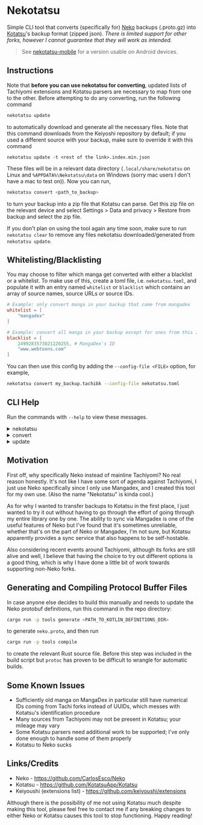 # Nekotatsu
Simple CLI tool that converts (specifically for) [Neko](https://github.com/CarlosEsco/Neko) backups (.proto.gz) into [Kotatsu](https://github.com/KotatsuApp/Kotatsu)'s backup format (zipped json). *There is limited support for other forks, however I cannot guarantee that they will work as intended.*

> See [nekotatsu-mobile](https://github.com/PhantomShift/nekotatsu-mobile) for a version usable on Android devices.

## Instructions
Note that **before you can use nekotatsu for converting**, updated lists of Tachiyomi extensions and Kotatsu parsers are necessary to map from one to the other.
Before attempting to do any converting, run the following command
```bash
nekotatsu update
```
to automatically download and generate all the necessary files. Note that this command downloads from the Keiyoshi repository by default; if you used a different source with your backup, make sure to override it with this command
```
nekotatsu update -t <rest of the link>.index.min.json
```
 These files will be in a relevant data directory (`.local/share/nekotatsu` on Linux and `%APPDATA%\Nekotatsu\data` on Windows (sorry mac users I don't have a mac to test on)). Now you can run,
```bash
nekotatsu convert <path_to_backup>
```
to turn your backup into a zip file that Kotatsu can parse. Get this zip file on the relevant device and select Settings > Data and privacy > Restore from backup and select the zip file.

If you don't plan on using the tool again any time soon, make sure to run `nekotatsu clear` to remove any files nekotatsu downloaded/generated from `nekotatsu update`.

## Whitelisting/Blacklisting

You may choose to filter which manga get converted with either a blacklist or a whitelist.
To make use of this, create a toml file, i.e. `nekotatsu.toml`, and populate it with an entry
named `whitelist` or `blacklist` which contains an array of source names, source URLs or source IDs.

```toml
# Example: only convert manga in your backup that came from mangadex
whitelist = [
    "mangadex"
]
```

```toml
# Example: convert all manga in your backup except for ones from this ID and URL.
blacklist = [
    2499283573021220255, # MangaDex's ID
    "www.webtoons.com"
]
```

You can then use this config by adding the `--config-file <FILE>` option, for example,

```bash
nekotatsu convert my_backup.tachibk --config-file nekotatsu.toml
```

## CLI Help

Run the commands with `--help` to view these messages.

<details>
<summary>nekotatsu</summary>

```
Usage: nekotatsu <COMMAND>

Commands:
  convert  Convert a Neko/Tachiyomi backup into one that Kotatsu can read
  update   Downloads latest Tachiyomi source information and updates Kotatsu parser list. The resulting files are saved in the app's data directory (`~/.local/share/nekotatsu` on Linux and `%APPDATA%\Nekotatsu\data` on Windows) as `tachi_sources.json` and `kotatsu_parsers.json`
  clear    Deletes any files downloaded by nekotatsu (the data directory); Effectively the same as running `rm -rf ~/.local/share/nekotatsu` on Linux and `rmdir /s /q %APPDATA%\Nekotatsu` on Windows
  delete   Alias for `clear`
  help     Print this message or the help of the given subcommand(s)

Options:
  -h, --help     Print help
  -V, --version  Print version
```

</details>

<details>
<summary>convert</summary>

```
Usage: nekotatsu convert [OPTIONS] <INPUT>

Arguments:
  <INPUT>  Path to Neko/Tachi backup

Options:
  -o, --output <OUTPUT>
          Optional output name
      --favorites-name <FAVORITES_NAME>
          Category name for favorited manga [default: Library]
  -v, --verbose
          Display some additional information
  -V, --very-verbose
          Display all debug information; overrides verbose option
  -r, --reverse
          Convert to Neko instead
  -s, --soft-match
          Strip top-level domains when comparing Tachiyomi/Mihon sources to Kotatsu parsers
  -f, --force
          Convert without asking about overwriting existing files
  -c, --config-file <CONFIG_FILE>
```

</details>

<details>
<summary>update</summary>

```
Usage: nekotatsu update [OPTIONS]

Options:
  -k, --kotatsu-link <KOTATSU_LINK>  Download URL or file path for Kotatsu parsers repo [default: https://github.com/KotatsuApp/kotatsu-parsers/archive/refs/heads/master.zip]
  -t, --tachi-link <TACHI_LINK>      Download URL or file path for Tachiyomi extension json list (minified) [default: https://raw.githubusercontent.com/keiyoushi/extensions/repo/index.min.json]
  -s, --script-link <SCRIPT_LINK>    Download URL or ifle path for correction script [default: https://raw.githubusercontent.com/phantomshift/nekotatsu/nekotatsu-core/src/correction.luau]
  -f, --force-download               Force download of all files even if they already exist
      --force-kotatsu                Force download/copy of Kotatsu parsers repo [aliases: --fk]
      --force-tachi                  Force download/copy of Tachiyomi extensions list [aliases: --ft]
      --force-script                 Force download/copy of correction script [aliases: --fs]
  -h, --help                         Print help
```

</details>

## Motivation
First off, why specifically Neko instead of mainline Tachiyomi? No real reason honestly. It's not like I have some sort of agenda against Tachiyomi, I just use Neko specifically since I only use Mangadex, and I created this tool for my own use. (Also the name "Nekotatsu" is kinda cool.)

As for why I wanted to transfer backups to Kotatsu in the first place, I just wanted to try it out without having to go through the effort of going through my entire library one by one. The ability to sync via Mangadex is one of the useful features of Neko but I've found that it's sometimes unreliable, whether that's on the part of Neko or Mangadex, I'm not sure, but Kotatsu apparently provides a sync service that also happens to be self-hostable.

Also considering recent events around Tachiyomi, although its forks are still alive and well, I believe that having the choice to try out different options is a good thing, which is why I have done a little bit of work towards supporting non-Neko forks.

## Generating and Compiling Protocol Buffer Files
In case anyone else decides to build this manually and needs to update the Neko protobuf definitions, run this command in the repo directory:
```bash
cargo run -p tools generate <PATH_TO_KOTLIN_DEFINITIONS_DIR>
```
to generate `neko.proto`, and then run
```bash
cargo run -p tools compile
```
to create the relevant Rust source file. Before this step was included in the build script but `protoc` has proven to be difficult to wrangle for automatic builds.

## Some Known Issues
 - Sufficiently old manga on MangaDex in particular still have numerical IDs coming from Tachi forks instead of UUIDs, which messes with Kotatsu's identification procedure
 - Many sources from Tachiyomi may not be present in Kotatsu; your mileage may vary
 - Some Kotatsu parsers need additional work to be supported; I've only done enough to handle some of them properly
 - Kotatsu to Neko sucks

## Links/Credits
 - Neko - https://github.com/CarlosEsco/Neko
 - Kotatsu - https://github.com/KotatsuApp/Kotatsu
 - Keiyoushi (extensions list) - https://github.com/keiyoushi/extensions

Although there is the possibility of me not using Kotatsu much despite making this tool, please feel free to contact me if any breaking changes to either Neko or Kotatsu causes this tool to stop functioning. Happy reading!

